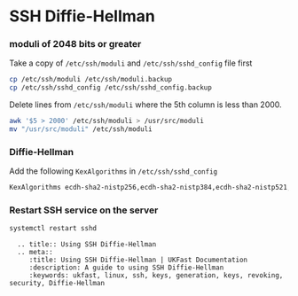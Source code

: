 # SSH <nospell>Diffie-Hellman</nospell>

### <nospell>moduli</nospell> of 2048 bits or greater
Take a copy of `/etc/ssh/moduli` and `/etc/ssh/sshd_config` file first

```bash
cp /etc/ssh/moduli /etc/ssh/moduli.backup
cp /etc/ssh/sshd_config /etc/ssh/sshd_config.backup
```

Delete lines from `/etc/ssh/moduli` where the 5th column is less than 2000.

```bash
awk '$5 > 2000' /etc/ssh/moduli > /usr/src/moduli
mv "/usr/src/moduli" /etc/ssh/moduli
```

### <nospell>Diffie-Hellman</nospell>
Add the following `KexAlgorithms` in `/etc/ssh/sshd_config`

```bash
KexAlgorithms ecdh-sha2-nistp256,ecdh-sha2-nistp384,ecdh-sha2-nistp521,diffie-hellman-group14-sha1,diffie-hellman-group-exchange-sha1,diffie-hellman-group-exchange-sha256
```

### Restart SSH service on the server

```bash
systemctl restart sshd
```

```eval_rst
  .. title:: Using SSH Diffie-Hellman
  .. meta::
     :title: Using SSH Diffie-Hellman | UKFast Documentation
     :description: A guide to using SSH Diffie-Hellman
     :keywords: ukfast, linux, ssh, keys, generation, keys, revoking, security, Diffie-Hellman
```
